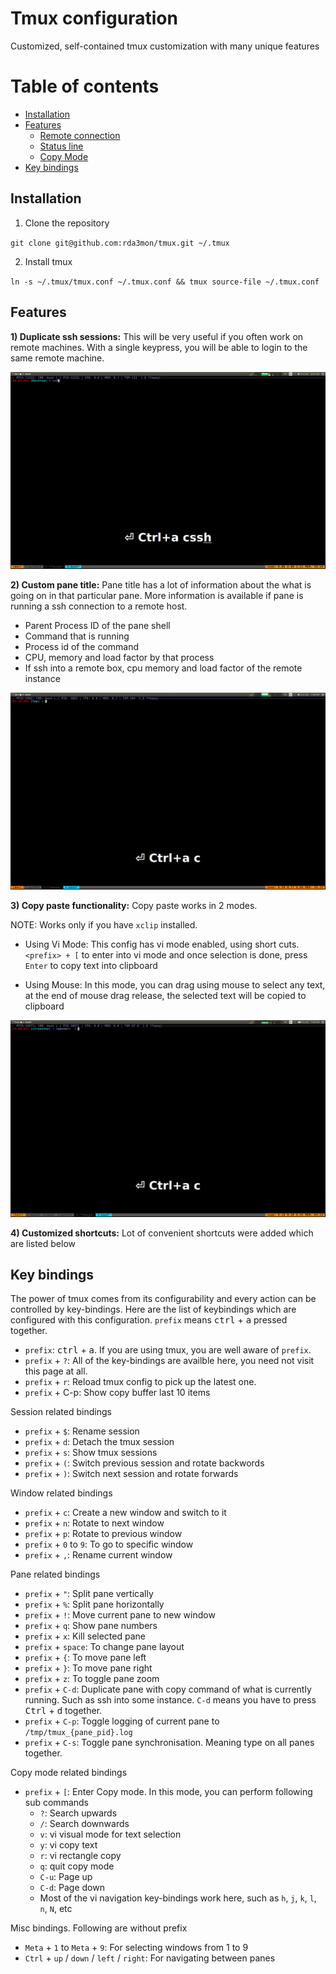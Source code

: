 # Tmux configuration
Customized, self-contained tmux customization with many unique features

# Table of contents
* [Installation](#installation)
* [Features](#features)
  * [Remote connection](#remote-connection)
  * [Status line](#status-line)
  * [Copy Mode](#copy-mode)
* [Key bindings](#key-bindings)

## Installation

1) Clone the repository

`git clone git@github.com:rda3mon/tmux.git ~/.tmux`

2) Install tmux

`ln -s ~/.tmux/tmux.conf ~/.tmux.conf && tmux source-file ~/.tmux.conf`

## Features

**1) Duplicate ssh sessions:** This will be very useful if you often work on remote machines. With a single keypress, you will be able to login to the same remote machine.

![GIF](resources/gifs/duplicate_session.gif)

**2) Custom pane title:** Pane title has a lot of information about the what is going on in that particular pane. More information is available if pane is running a ssh connection to a remote host.

* Parent Process ID of the pane shell
* Command that is running
* Process id of the command
* CPU, memory and load factor by that process
* If ssh into a remote box, cpu memory and load factor of the remote instance

![GIF](resources/gifs/pane_title.gif)

**3) Copy paste functionality:** Copy paste works in 2 modes.

NOTE: Works only if you have `xclip` installed. 

* Using Vi Mode: This config has vi mode enabled, using short cuts. `<prefix> + [` to enter into vi mode and once selection is done, press `Enter` to copy text into clipboard

* Using Mouse: In this mode, you can drag using mouse to select any text, at the end of mouse drag release, the selected text will be copied to clipboard

![GIF](resources/gifs/copy_mode.gif)

**4) Customized shortcuts:** Lot of convenient shortcuts were added which are listed below

## Key bindings

The power of tmux comes from its configurability and every action can be controlled by key-bindings. Here are the list of keybindings which are configured with this configuration. `prefix` means <kbd>ctrl</kbd> + <kbd>a</kbd> pressed together.


* `prefix`: <kbd>ctrl</kbd> + <kbd>a</kbd>. If you are using tmux, you are well aware of `prefix`.
* `prefix` + `?`: All of the key-bindings are availble here, you need not visit this page at all.
* `prefix` + `r`: Reload tmux config to pick up the latest one.
* `prefix` + C-p: Show copy buffer last 10 items

Session related bindings

* `prefix` + `$`: Rename session
* `prefix` + `d`: Detach the tmux session
* `prefix` + `s`: Show tmux sessions
* `prefix` + `(`: Switch previous session and rotate backwords
* `prefix` + `)`: Switch next session and rotate forwards

Window related bindings

* `prefix` + `c`: Create a new window and switch to it
* `prefix` + `n`: Rotate to next window
* `prefix` + `p`: Rotate to previous window
* `prefix` + `0` to `9`: To go to specific window
* `prefix` + `,`: Rename current window

Pane related bindings

* `prefix` + `"`: Split pane vertically
* `prefix` + `%`: Split pane horizontally
* `prefix` + `!`: Move current pane to new window
* `prefix` + `q`: Show pane numbers
* `prefix` + `x`: Kill selected pane
* `prefix` + `space`: To change pane layout
* `prefix` + `{`: To move pane left
* `prefix` + `}`: To move pane right
* `prefix` + `z`: To toggle pane zoom
* `prefix` + `C-d`: Duplicate pane with copy command of what is currently running. Such as ssh into some instance. `C-d` means you have to press <kbd>Ctrl</kbd> + <kbd>d</kbd> together.
* `prefix` + `C-p`: Toggle logging of current pane to `/tmp/tmux_{pane_pid}.log`
* `prefix` + `C-s`: Toggle pane synchronisation. Meaning type on all panes together.

Copy mode related bindings

* `prefix` + `[`: Enter Copy mode. In this mode, you can perform following sub commands
  * `?`: Search upwards
  * `/`: Search downwards
  * `v`: vi visual mode for text selection
  * `y`: vi copy text
  * `r`: vi rectangle copy
  * `q`: quit copy mode
  * `C-u`: Page up
  * `C-d`: Page down
  * Most of the vi navigation key-bindings work here, such as `h`, `j`, `k`, `l`, `n`, `N`, etc

Misc bindings. Following are without prefix

* `Meta` + `1` to `Meta` + `9`: For selecting windows from 1 to 9
* `Ctrl` + `up` / `down` / `left` / `right`: For navigating between panes
